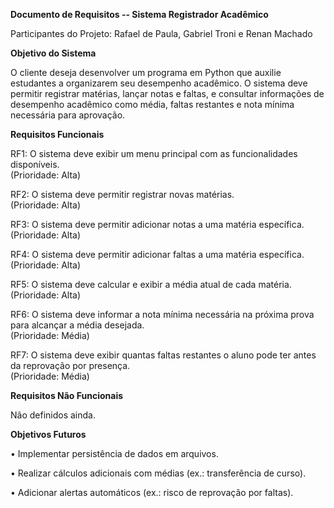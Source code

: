 **Documento de Requisitos -- Sistema Registrador Acadêmico**

Participantes do Projeto: Rafael de Paula, Gabriel Troni e Renan Machado

**Objetivo do Sistema**

O cliente deseja desenvolver um programa em Python que auxilie
estudantes a organizarem seu desempenho acadêmico. O sistema deve
permitir registrar matérias, lançar notas e faltas, e consultar
informações de desempenho acadêmico como média, faltas restantes e nota
mínima necessária para aprovação.

**Requisitos Funcionais**

RF1: O sistema deve exibir um menu principal com as funcionalidades
disponíveis.  
(Prioridade: Alta)

RF2: O sistema deve permitir registrar novas matérias.  
(Prioridade: Alta)

RF3: O sistema deve permitir adicionar notas a uma matéria específica.  
(Prioridade: Alta)

RF4: O sistema deve permitir adicionar faltas a uma matéria
específica.  
(Prioridade: Alta)

RF5: O sistema deve calcular e exibir a média atual de cada matéria.  
(Prioridade: Alta)

RF6: O sistema deve informar a nota mínima necessária na próxima prova
para alcançar a média desejada.  
(Prioridade: Média)

RF7: O sistema deve exibir quantas faltas restantes o aluno pode ter
antes da reprovação por presença.  
(Prioridade: Média)

**Requisitos Não Funcionais**

Não definidos ainda.

**Objetivos Futuros**

• Implementar persistência de dados em arquivos.

• Realizar cálculos adicionais com médias (ex.: transferência de curso).

• Adicionar alertas automáticos (ex.: risco de reprovação por faltas).
